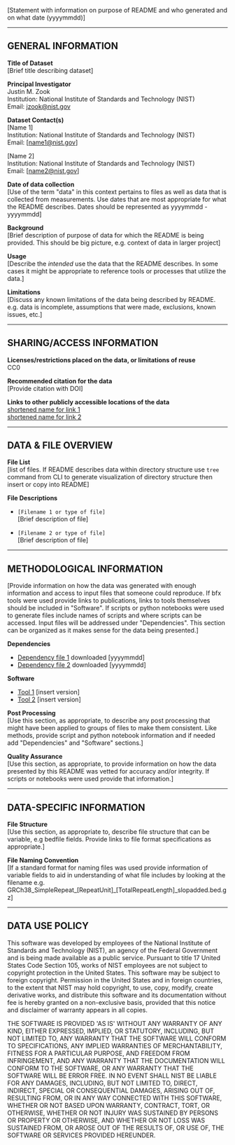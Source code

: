 [Statement with information on purpose of README and who generated and on what
date (yyyymmdd)]

------------------- 
GENERAL INFORMATION
-------------------

**Title of Dataset**\
[Brief title describing dataset]

**Principal Investigator**\
Justin M. Zook\
Institution: National Institute of Standards and Technology (NIST)\
Email: jzook@nist.gov

**Dataset Contact(s)**\
[Name 1]\
Institution: National Institute of Standards and Technology (NIST)\
Email: [name1@nist.gov]

[Name 2]\
Institution: National Institute of Standards and Technology (NIST)\
Email: [name2@nist.gov]

**Date of data collection**\
[Use of the term "data" in this context pertains to
files as well as data that is collected from measurements. Use dates that are
most appropriate for what the README describes. Dates should be represented as
yyyymmdd - yyyymmdd]

**Background**\
[Brief description of purpose of data for which the README is
being provided. This should be big picture, e.g. context of data in larger
project]

**Usage**\
[Describe the *intended* use the data that the README describes. In
some cases it might be appropriate to reference tools or processes that utilize
the data.]

**Limitations**\
[Discuss any known limitations of the data being described by
README. e.g. data is incomplete, assumptions that were made, exclusions, known
issues, etc.]

--------------------------
SHARING/ACCESS INFORMATION
--------------------------

**Licenses/restrictions placed on the data, or limitations of reuse**\
CC0

**Recommended citation for the data**\
[Provide citation with DOI]

**Links to other publicly accessible locations of the data**\
[shortened name
for link 1](insert_url)\
[shortened name for link 2](insert_url)

--------------------
DATA & FILE OVERVIEW
--------------------
 
**File List**\
[list of files. If README describes data within directory structure use `tree`
command from CLI to generate visualization of directory structure then insert or
copy into README]


**File Descriptions**
- `[Filename 1 or type of file]`\
[Brief description of file]

- `[Filename 2 or type of file]`\
[Brief description of file]

--------------------------
METHODOLOGICAL INFORMATION
--------------------------

[Provide information on how the data was generated with enough information and
access to input files that someone could reproduce.  If bfx tools were used
provide links to publications, links to tools themselves should be included in
"Software".  If scripts or python notebooks were used to generate files include
names of scripts and where scripts can be accessed. Input files will be
addressed under "Dependencies". This section can be organized as it makes sense
for the data being presented.]

**Dependencies** 
- [Dependency file 1](insert_url) downloaded [yyyymmdd] 
- [Dependency file 2](insert_url) downloaded [yyyymmdd]

**Software**
- [Tool 1](url) [insert version]
- [Tool 2](url) [insert version]

**Post Processing**\
[Use this section, as appropriate, to describe any post
processing that might have been applied to groups of files to make them
consistent. Like methods, provide script and python notebook information and if
needed add "Dependencies" and "Software" sections.]

**Quality Assurance**\
[Use this section, as appropriate, to provide information
on how the data presented by this README was vetted for accuracy and/or
integrity.  If scripts or notebooks were used provide that information.]

--------------------------
DATA-SPECIFIC INFORMATION
--------------------------

**File Structure**\
[Use this section, as appropriate to, describe file
structure that can be variable, e.g bedfile fields. Provide links to file format
specifications as appropriate.]

**File Naming Convention**\
[If a standard format for naming files was used
provide information of variable fields to aid in understanding of what file
includes by looking at the filename e.g.
GRCh38_SimpleRepeat_[RepeatUnit]_[TotalRepeatLength]_slopadded.bed.gz]

--------------------------
DATA USE POLICY
--------------------------

This software was developed by employees of the National Institute of Standards
and Technology (NIST), an agency of the Federal Government and is being made
available as a public service. Pursuant to title 17 United States Code Section
105, works of NIST employees are not subject to copyright protection in the
United States. This software may be subject to foreign copyright. Permission in
the United States and in foreign countries, to the extent that NIST may hold
copyright, to use, copy, modify, create derivative works, and distribute this
software and its documentation without fee is hereby granted on a non-exclusive
basis, provided that this notice and disclaimer of warranty appears in all
copies.

THE SOFTWARE IS PROVIDED 'AS IS' WITHOUT ANY WARRANTY OF ANY KIND, EITHER
EXPRESSED, IMPLIED, OR STATUTORY, INCLUDING, BUT NOT LIMITED TO, ANY WARRANTY
THAT THE SOFTWARE WILL CONFORM TO SPECIFICATIONS, ANY IMPLIED WARRANTIES OF
MERCHANTABILITY, FITNESS FOR A PARTICULAR PURPOSE, AND FREEDOM FROM
INFRINGEMENT, AND ANY WARRANTY THAT THE DOCUMENTATION WILL CONFORM TO THE
SOFTWARE, OR ANY WARRANTY THAT THE SOFTWARE WILL BE ERROR FREE. IN NO EVENT
SHALL NIST BE LIABLE FOR ANY DAMAGES, INCLUDING, BUT NOT LIMITED TO, DIRECT,
INDIRECT, SPECIAL OR CONSEQUENTIAL DAMAGES, ARISING OUT OF, RESULTING FROM, OR
IN ANY WAY CONNECTED WITH THIS SOFTWARE, WHETHER OR NOT BASED UPON WARRANTY,
CONTRACT, TORT, OR OTHERWISE, WHETHER OR NOT INJURY WAS SUSTAINED BY PERSONS OR
PROPERTY OR OTHERWISE, AND WHETHER OR NOT LOSS WAS SUSTAINED FROM, OR AROSE OUT
OF THE RESULTS OF, OR USE OF, THE SOFTWARE OR SERVICES PROVIDED HEREUNDER.

